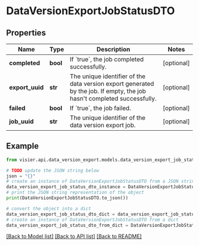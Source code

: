 # DataVersionExportJobStatusDTO


## Properties

Name | Type | Description | Notes
------------ | ------------- | ------------- | -------------
**completed** | **bool** | If &#x60;true&#x60;, the job completed successfully. | [optional] 
**export_uuid** | **str** | The unique identifier of the data version export generated by the job. If empty, the job hasn&#39;t completed successfully. | [optional] 
**failed** | **bool** | If &#x60;true&#x60;, the job failed. | [optional] 
**job_uuid** | **str** | The unique identifier of the data version export job. | [optional] 

## Example

```python
from visier.api.data_version_export.models.data_version_export_job_status_dto import DataVersionExportJobStatusDTO

# TODO update the JSON string below
json = "{}"
# create an instance of DataVersionExportJobStatusDTO from a JSON string
data_version_export_job_status_dto_instance = DataVersionExportJobStatusDTO.from_json(json)
# print the JSON string representation of the object
print(DataVersionExportJobStatusDTO.to_json())

# convert the object into a dict
data_version_export_job_status_dto_dict = data_version_export_job_status_dto_instance.to_dict()
# create an instance of DataVersionExportJobStatusDTO from a dict
data_version_export_job_status_dto_from_dict = DataVersionExportJobStatusDTO.from_dict(data_version_export_job_status_dto_dict)
```
[[Back to Model list]](../README.md#documentation-for-models) [[Back to API list]](../README.md#documentation-for-api-endpoints) [[Back to README]](../README.md)


